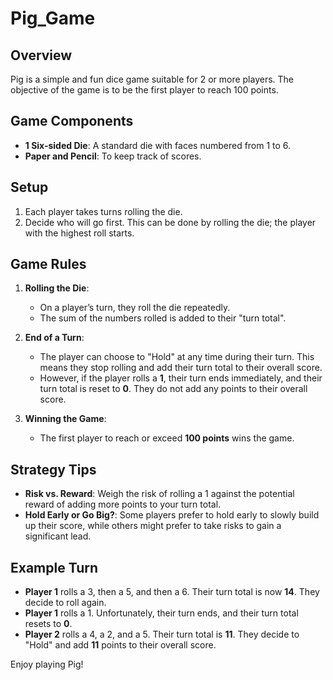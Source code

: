 # Pig_Game

## Overview
Pig is a simple and fun dice game suitable for 2 or more players. The objective of the game is to be the first player to reach 100 points.

## Game Components
- **1 Six-sided Die**: A standard die with faces numbered from 1 to 6.
- **Paper and Pencil**: To keep track of scores.

## Setup
1. Each player takes turns rolling the die.
2. Decide who will go first. This can be done by rolling the die; the player with the highest roll starts.

## Game Rules
1. **Rolling the Die**:
   - On a player’s turn, they roll the die repeatedly.
   - The sum of the numbers rolled is added to their "turn total".

2. **End of a Turn**:
   - The player can choose to "Hold" at any time during their turn. This means they stop rolling and add their turn total to their overall score.
   - However, if the player rolls a **1**, their turn ends immediately, and their turn total is reset to **0**. They do not add any points to their overall score.

3. **Winning the Game**:
   - The first player to reach or exceed **100 points** wins the game.

## Strategy Tips
- **Risk vs. Reward**: Weigh the risk of rolling a 1 against the potential reward of adding more points to your turn total.
- **Hold Early or Go Big?**: Some players prefer to hold early to slowly build up their score, while others might prefer to take risks to gain a significant lead.

## Example Turn
- **Player 1** rolls a 3, then a 5, and then a 6. Their turn total is now **14**. They decide to roll again.
- **Player 1** rolls a 1. Unfortunately, their turn ends, and their turn total resets to **0**.
- **Player 2** rolls a 4, a 2, and a 5. Their turn total is **11**. They decide to "Hold" and add **11** points to their overall score.




Enjoy playing Pig!

